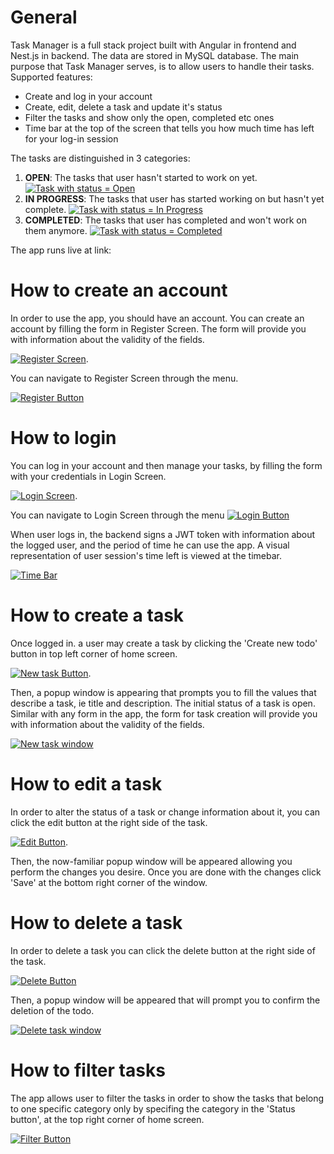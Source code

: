 # General

Task Manager is a full stack project built with Angular in frontend and Nest.js in backend. The data are stored in MySQL database. The main purpose that Task Manager serves, is to allow users to handle their tasks. Supported features:

- Create and log in your account
- Create, edit, delete a task and update it's status
- Filter the tasks and show only the open, completed etc ones
- Time bar at the top of the screen that tells you how much time has left for your log-in session

The tasks are distinguished in 3 categories:
1. **OPEN**: The tasks that user hasn't started to work on yet. [![Task with status = Open](https://github.com/DimosTheocharis/Task-Manager/blob/main/docs/images/taskOpen.png "Task with status = Open")](https://github.com/DimosTheocharis/Task-Manager/blob/main/docs/images/taskOpen.png)
2. **IN PROGRESS**: The tasks that user has started working on but hasn't yet complete. [![Task with status = In Progress](https://github.com/DimosTheocharis/Task-Manager/blob/main/docs/images/taskInProgress.png "Task with status = In Progress")](https://github.com/DimosTheocharis/Task-Manager/blob/main/docs/images/taskInProgress.png)
3. **COMPLETED**: The tasks that user has completed and won't work on them anymore. [![Task with status = Completed](https://github.com/DimosTheocharis/Task-Manager/blob/main/docs/images/taskCompleted.png "Task with status = Completed")](https://github.com/DimosTheocharis/Task-Manager/blob/main/docs/images/taskCompleted.png)

The app runs live at link: 

# How to create an account

In order to use the app, you should have an account. You can create an account by filling the form in Register Screen. The form will provide you with information about the validity of the fields. 

[![Register Screen](https://github.com/DimosTheocharis/Task-Manager/blob/main/docs/images/registerScreen.png "Register Screen")](https://github.com/DimosTheocharis/Task-Manager/blob/main/docs/images/registerScreen.png). 

You can navigate to Register Screen through the menu.

[![Register Button](https://github.com/DimosTheocharis/Task-Manager/blob/main/docs/images/registerButton.png "Register Button")](https://github.com/DimosTheocharis/Task-Manager/blob/main/docs/images/registerButton.png)

# How to login

You can log in your account and then manage your tasks, by filling the form with your credentials in Login Screen.

[![Login Screen](https://github.com/DimosTheocharis/Task-Manager/blob/main/docs/images/loginScreen.png "Login Screen")](https://github.com/DimosTheocharis/Task-Manager/blob/main/docs/images/loginScreen.png). 

You can navigate to Login Screen through the menu [![Login Button](https://github.com/DimosTheocharis/Task-Manager/blob/main/docs/images/loginButton.png "Login Button")](https://github.com/DimosTheocharis/Task-Manager/blob/main/docs/images/loginButton.png) 

When user logs in, the backend signs a JWT token with information about the logged user, and the period of time he can use the app. A visual representation of user session's time left is viewed at the timebar. 

[![Time Bar](https://github.com/DimosTheocharis/Task-Manager/blob/main/docs/images/timeBar.png "Login Screen")](https://github.com/DimosTheocharis/Task-Manager/blob/main/docs/images/timeBar.png)

# How to create a task

Once logged in. a user may create a task by clicking the 'Create new todo' button in top left corner of home screen. 

[![New task Button](https://github.com/DimosTheocharis/Task-Manager/blob/main/docs/images/newTaskButton.png "New task button")](https://github.com/DimosTheocharis/Task-Manager/blob/main/docs/images/newTaskButton.png). 

Then, a popup window is appearing that prompts you to fill the values that describe a task, ie title and description. The initial status of a task is open. Similar with any form in the app, the form for task creation will provide you with information about the validity of the fields.

[![New task window](https://github.com/DimosTheocharis/Task-Manager/blob/main/docs/images/newTaskWindow.png "New task window")](https://github.com/DimosTheocharis/Task-Manager/blob/main/docs/images/newTaskWindow.png)

# How to edit a task

In order to alter the status of a task or change information about it, you can click the edit button at the right side of the task. 

[![Edit Button](https://github.com/DimosTheocharis/Task-Manager/blob/main/docs/images/editButton.png "Edit Button")](https://github.com/DimosTheocharis/Task-Manager/blob/main/docs/images/editButton.png). 

Then, the now-familiar popup window will be appeared allowing you perform the changes you desire. Once you are done with the changes click 'Save' at the bottom right corner of the window.

# How to delete a task

In order to delete a task you can click the delete button at the right side of the task. 

[![Delete Button](https://github.com/DimosTheocharis/Task-Manager/blob/main/docs/images/deleteButton.png "Delete Button")](https://github.com/DimosTheocharis/Task-Manager/blob/main/docs/images/deleteButton.png)

Then, a popup window will be appeared that will prompt you to confirm the deletion of the todo.

[![Delete task window](https://github.com/DimosTheocharis/Task-Manager/blob/main/docs/images/deleteTaskWindow.png "Delete task window")](https://github.com/DimosTheocharis/Task-Manager/blob/main/docs/images/deleteTaskWindow.png)

# How to filter tasks

The app allows user to filter the tasks in order to show the tasks that belong to one specific category only by specifing the category in the 'Status button', at the top right corner of home screen. 

[![Filter Button](https://github.com/DimosTheocharis/Task-Manager/blob/main/docs/images/filterButton.png "Filter Button")](https://github.com/DimosTheocharis/Task-Manager/blob/main/docs/images/filterButton.png)

